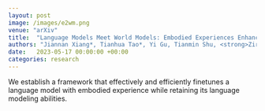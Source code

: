 ```yaml
---
layout: post
image: /images/e2wm.png
venue: "arXiv"
title:  "Language Models Meet World Models: Embodied Experiences Enhance Language Models"
authors: "Jiannan Xiang*, Tianhua Tao*, Yi Gu, Tianmin Shu, <strong>Zirui Wang</strong>, Zichao Yang, Zhiting Hu"
date:   2023-05-17 00:00:00 +00:00
categories: research
---
```

We establish a framework that effectively and efficiently finetunes a language model with embodied experience while retaining its language modeling abilities.